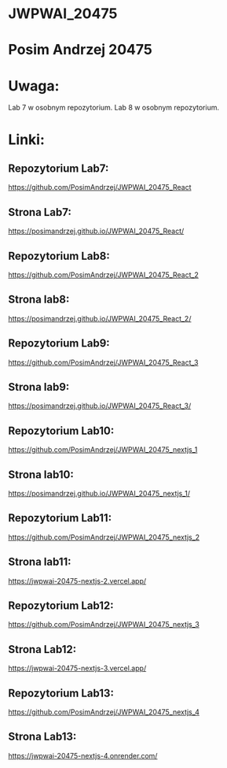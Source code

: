 # JWPWAI_20475
# Posim Andrzej 20475
# Uwaga:
Lab 7 w osobnym repozytorium.
Lab 8 w osobnym repozytorium.
# Linki:
## Repozytorium Lab7:
https://github.com/PosimAndrzej/JWPWAI_20475_React
## Strona Lab7:
https://posimandrzej.github.io/JWPWAI_20475_React/
## Repozytorium Lab8:
https://github.com/PosimAndrzej/JWPWAI_20475_React_2
## Strona lab8:
https://posimandrzej.github.io/JWPWAI_20475_React_2/
## Repozytorium Lab9:
https://github.com/PosimAndrzej/JWPWAI_20475_React_3
## Strona lab9:
https://posimandrzej.github.io/JWPWAI_20475_React_3/
## Repozytorium Lab10:
https://github.com/PosimAndrzej/JWPWAI_20475_nextjs_1
## Strona lab10:
https://posimandrzej.github.io/JWPWAI_20475_nextjs_1/
## Repozytorium Lab11:
https://github.com/PosimAndrzej/JWPWAI_20475_nextjs_2
## Strona lab11:
https://jwpwai-20475-nextjs-2.vercel.app/
## Repozytorium Lab12:
https://github.com/PosimAndrzej/JWPWAI_20475_nextjs_3
## Strona Lab12:
https://jwpwai-20475-nextjs-3.vercel.app/
## Repozytorium Lab13:
https://github.com/PosimAndrzej/JWPWAI_20475_nextjs_4
## Strona Lab13:
https://jwpwai-20475-nextjs-4.onrender.com/


